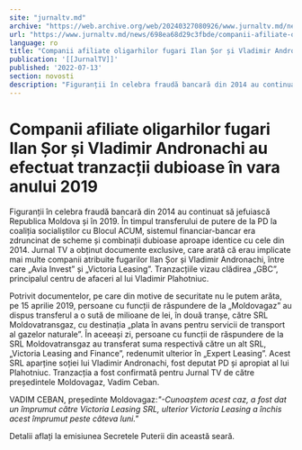 ```yaml
---
site: "jurnaltv.md"
archive: "https://web.archive.org/web/20240327080926/www.jurnaltv.md/news/698ea68d29c3fbde/companii-afiliate-oligarhilor-fugari-ilan-sor-si-vladimir-andronachi-au-efectuat-tranzactii-dubioase-in-vara-anului-2019.html"
url: "https://www.jurnaltv.md/news/698ea68d29c3fbde/companii-afiliate-oligarhilor-fugari-ilan-sor-si-vladimir-andronachi-au-efectuat-tranzactii-dubioase-in-vara-anului-2019.html"
language: ro
title: "Companii afiliate oligarhilor fugari Ilan Șor și Vladimir Andronachi au efectuat tranzacții dubioase în vara anului 2019"
publication: '[[JurnalTV]]'
published: '2022-07-13'
section: novosti
description: "Figuranții în celebra fraudă bancară din 2014 au continuat să jefuiască Republica Moldova și în 2019. În timpul transferului de putere de la PD la coaliția socialiștilor cu Blocul ACUM, sistemul financiar-bancar era zdruncinat de scheme și combinații dubioase aproape identice cu cele din 2014. Jurnal TV a obținut documente exclusive, care arată că erau implicate mai multe companii atribuite fugarilor Ilan Șor și Vladimir Andronachi, între care „Avia Invest” și „Victoria Leasing”. Tranzacțiile vizau clădirea „GBC”, principalul centru de afaceri al lui Vladimir Plahotniuc."
---
```


# Companii afiliate oligarhilor fugari Ilan Șor și Vladimir Andronachi au efectuat tranzacții dubioase în vara anului 2019

Figuranții în celebra fraudă bancară din 2014 au continuat să jefuiască Republica Moldova și în 2019. În timpul transferului de putere de la PD la coaliția socialiștilor cu Blocul ACUM, sistemul financiar-bancar era zdruncinat de scheme și combinații dubioase aproape identice cu cele din 2014. Jurnal TV a obținut documente exclusive, care arată că erau implicate mai multe companii atribuite fugarilor Ilan Șor și Vladimir Andronachi, între care „Avia Invest” și „Victoria Leasing”. Tranzacțiile vizau clădirea „GBC”, principalul centru de afaceri al lui Vladimir Plahotniuc.

Potrivit documentelor, pe care din motive de securitate nu le putem arăta, pe 15 aprilie 2019, persoane cu funcții de răspundere de la „Moldovagaz” au dispus transferul a o sută de milioane de lei, în două tranșe, către SRL Moldovatransgaz, cu destinația „plata în avans pentru servicii de transport al gazelor naturale”. În aceeași zi, persoane cu funcții de răspundere de la SRL Moldovatransgaz au transferat suma respectivă către un alt SRL, „Victoria Leasing and Finance”, redenumit ulterior în „Expert Leasing”. Acest SRL aparține soției lui Vladimir Andronachi, fost deputat PD și apropiat al lui Plahotniuc. Tranzacția a fost confirmată pentru Jurnal TV de către președintele Moldovagaz, Vadim Ceban.

VADIM CEBAN, președinte Moldovagaz:*"-Cunoaștem acest caz, a fost dat un împrumut către Victoria Leasing SRL, ulterior Victoria Leasing a închis acest împrumut peste câteva luni."*

Detalii aflați la emisiunea Secretele Puterii din această seară.